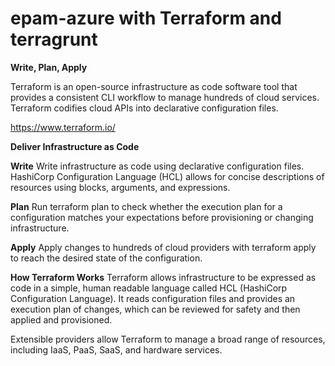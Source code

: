 # epam-azure with Terraform and terragrunt
**Write, Plan, Apply**


Terraform is an open-source infrastructure as code software tool that provides a consistent CLI workflow to manage hundreds of cloud services. Terraform codifies cloud APIs into declarative configuration files.

https://www.terraform.io/

**Deliver Infrastructure as Code**

**Write**
Write infrastructure as code using declarative configuration files. HashiCorp Configuration Language (HCL) allows for concise descriptions of resources using blocks, arguments, and expressions.

**Plan**
Run terraform plan to check whether the execution plan for a configuration matches your expectations before provisioning or changing infrastructure.

**Apply**
Apply changes to hundreds of cloud providers with terraform apply to reach the desired state of the configuration.

**How Terraform Works**
Terraform allows infrastructure to be expressed as code in a simple, human readable language called HCL (HashiCorp Configuration Language). It reads configuration files and provides an execution plan of changes, which can be reviewed for safety and then applied and provisioned.

Extensible providers allow Terraform to manage a broad range of resources, including IaaS, PaaS, SaaS, and hardware services.

